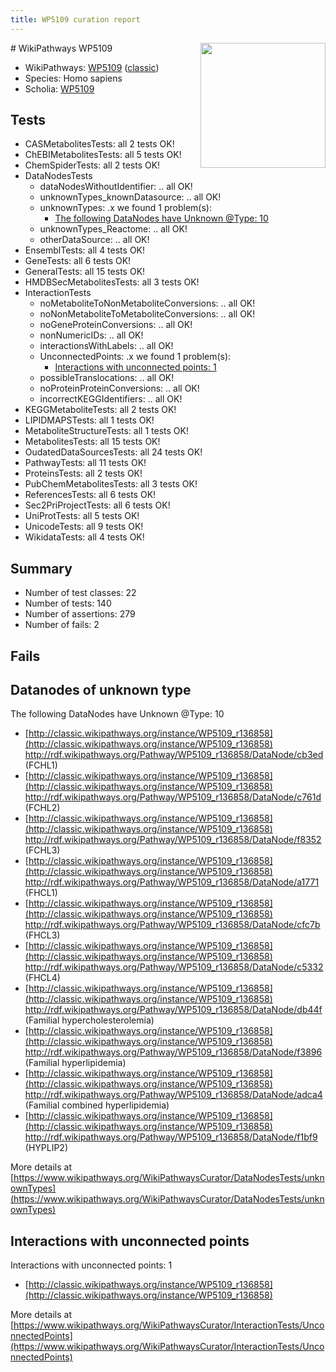 ```yaml
---
title: WP5109 curation report
---
```


<img style="float: right; width: 200px" src="https://upload.wikimedia.org/wikipedia/commons/thumb/8/83/Wplogo_with_text_500.png/640px-Wplogo_with_text_500.png" />
# WikiPathways WP5109

* WikiPathways: [WP5109](https://wikipathways.org/pathways/WP5109) ([classic](https://classic.wikipathways.org/instance/WP5109))
* Species: Homo sapiens
* Scholia: [WP5109](https://scholia.toolforge.org/wikipathways/WP5109)
## Tests
* CASMetabolitesTests: all 2 tests OK!
* ChEBIMetabolitesTests: all 5 tests OK!
* ChemSpiderTests: all 2 tests OK!
* DataNodesTests
    * dataNodesWithoutIdentifier: .. all OK!
    * unknownTypes_knownDatasource: .. all OK!
    * unknownTypes: .x we found 1 problem(s):
        * [The following DataNodes have Unknown @Type: 10](#ef950831)
    * unknownTypes_Reactome: .. all OK!
    * otherDataSource: .. all OK!
* EnsemblTests: all 4 tests OK!
* GeneTests: all 6 tests OK!
* GeneralTests: all 15 tests OK!
* HMDBSecMetabolitesTests: all 3 tests OK!
* InteractionTests
    * noMetaboliteToNonMetaboliteConversions: .. all OK!
    * noNonMetaboliteToMetaboliteConversions: .. all OK!
    * noGeneProteinConversions: .. all OK!
    * nonNumericIDs: .. all OK!
    * interactionsWithLabels: .. all OK!
    * UnconnectedPoints: .x we found 1 problem(s):
        * [Interactions with unconnected points: 1](#35a61ad9)
    * possibleTranslocations: .. all OK!
    * noProteinProteinConversions: .. all OK!
    * incorrectKEGGIdentifiers: .. all OK!
* KEGGMetaboliteTests: all 2 tests OK!
* LIPIDMAPSTests: all 1 tests OK!
* MetaboliteStructureTests: all 1 tests OK!
* MetabolitesTests: all 15 tests OK!
* OudatedDataSourcesTests: all 24 tests OK!
* PathwayTests: all 11 tests OK!
* ProteinsTests: all 2 tests OK!
* PubChemMetabolitesTests: all 3 tests OK!
* ReferencesTests: all 6 tests OK!
* Sec2PriProjectTests: all 6 tests OK!
* UniProtTests: all 5 tests OK!
* UnicodeTests: all 9 tests OK!
* WikidataTests: all 4 tests OK!


## Summary

* Number of test classes: 22
* Number of tests: 140
* Number of assertions: 279
* Number of fails: 2

## Fails

<a name="ef950831" />

## Datanodes of unknown type

The following DataNodes have Unknown @Type: 10

* [http://classic.wikipathways.org/instance/WP5109_r136858](http://classic.wikipathways.org/instance/WP5109_r136858) http://rdf.wikipathways.org/Pathway/WP5109_r136858/DataNode/cb3ed (FCHL1)
* [http://classic.wikipathways.org/instance/WP5109_r136858](http://classic.wikipathways.org/instance/WP5109_r136858) http://rdf.wikipathways.org/Pathway/WP5109_r136858/DataNode/c761d (FCHL2)
* [http://classic.wikipathways.org/instance/WP5109_r136858](http://classic.wikipathways.org/instance/WP5109_r136858) http://rdf.wikipathways.org/Pathway/WP5109_r136858/DataNode/f8352 (FCHL3)
* [http://classic.wikipathways.org/instance/WP5109_r136858](http://classic.wikipathways.org/instance/WP5109_r136858) http://rdf.wikipathways.org/Pathway/WP5109_r136858/DataNode/a1771 (FHCL1)
* [http://classic.wikipathways.org/instance/WP5109_r136858](http://classic.wikipathways.org/instance/WP5109_r136858) http://rdf.wikipathways.org/Pathway/WP5109_r136858/DataNode/cfc7b (FHCL3)
* [http://classic.wikipathways.org/instance/WP5109_r136858](http://classic.wikipathways.org/instance/WP5109_r136858) http://rdf.wikipathways.org/Pathway/WP5109_r136858/DataNode/c5332 (FHCL4)
* [http://classic.wikipathways.org/instance/WP5109_r136858](http://classic.wikipathways.org/instance/WP5109_r136858) http://rdf.wikipathways.org/Pathway/WP5109_r136858/DataNode/db44f (Familial
hypercholesterolemia)
* [http://classic.wikipathways.org/instance/WP5109_r136858](http://classic.wikipathways.org/instance/WP5109_r136858) http://rdf.wikipathways.org/Pathway/WP5109_r136858/DataNode/f3896 (Familial
hyperlipidemia)
* [http://classic.wikipathways.org/instance/WP5109_r136858](http://classic.wikipathways.org/instance/WP5109_r136858) http://rdf.wikipathways.org/Pathway/WP5109_r136858/DataNode/adca4 (Familial combined 
hyperlipidemia)
* [http://classic.wikipathways.org/instance/WP5109_r136858](http://classic.wikipathways.org/instance/WP5109_r136858) http://rdf.wikipathways.org/Pathway/WP5109_r136858/DataNode/f1bf9 (HYPLIP2)


More details at [https://www.wikipathways.org/WikiPathwaysCurator/DataNodesTests/unknownTypes](https://www.wikipathways.org/WikiPathwaysCurator/DataNodesTests/unknownTypes)

<a name="35a61ad9" />

## Interactions with unconnected points

Interactions with unconnected points: 1

* [http://classic.wikipathways.org/instance/WP5109_r136858](http://classic.wikipathways.org/instance/WP5109_r136858)


More details at [https://www.wikipathways.org/WikiPathwaysCurator/InteractionTests/UnconnectedPoints](https://www.wikipathways.org/WikiPathwaysCurator/InteractionTests/UnconnectedPoints)

